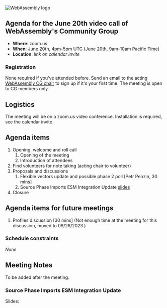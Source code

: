 ![WebAssembly logo](/images/WebAssembly.png)

## Agenda for the June 20th video call of WebAssembly's Community Group

- **Where**: zoom.us
- **When**: June 20th, 4pm-5pm UTC (June 20th, 9am-10am Pacific Time)
- **Location**: *link on calendar invite*

### Registration

None required if you've attended before. Send an email to the acting [WebAssembly CG chair](mailto:webassembly-cg-chair@chromium.org)
to sign up if it's your first time. The meeting is open to CG members only.

## Logistics

The meeting will be on a zoom.us video conference.
Installation is required, see the calendar invite.

## Agenda items

1. Opening, welcome and roll call
    1. Opening of the meeting
    1. Introduction of attendees
1. Find volunteers for note taking (acting chair to volunteer)
1. Proposals and discussions
    1. Flexible vectors update and possible phase 2 poll [Petr Penzin, 30 mins]
    1. Source Phase Imports ESM Integration Update [slides](https://docs.google.com/presentation/d/1hDFL8y7fmrXY9CdYgDbZDyIsY5C65mtCT7F5M9hgGZc/edit?usp=sharing) 
1. Closure

## Agenda items for future meetings

 1. Profiles discussion [30 mins] (Not enough time at the meeting for this discussion, moved to 09/26/2023.)

### Schedule constraints

*None*

## Meeting Notes

To be added after the meeting.

### Source Phase Imports ESM Integration Update

Slides: 
